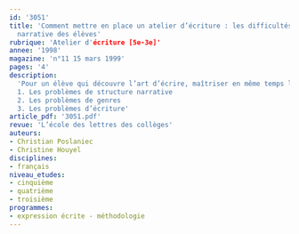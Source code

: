 ```yaml
---
id: '3051'
title: 'Comment mettre en place un atelier d’écriture : les difficultés d’écriture
  narrative des élèves'
rubrique: 'Atelier d'écriture [5e-3e]'
annee: '1998'
magazine: 'n°11 15 mars 1999'
pages: '4'
description: 
  'Pour un élève qui découvre l’art d’écrire, maîtriser en même temps le récit, les personnages et l’écriture est une gageure. C’est pourquoi les séquences de réécriture, dans un atelier, peuvent être chacune centrées sur un aspect particulier du texte. En partant des maladresses les plus fréquentes dans les textes de jeunes, cette étude se propose de sérier les difficultés d’écriture et d’y apporter quelques solutions.
  1. Les problèmes de structure narrative
  2. Les problèmes de genres
  3. Les problèmes d’écriture'
article_pdf: '3051.pdf'
revue: 'L’école des lettres des collèges'
auteurs:
- Christian Poslaniec
- Christine Houyel
disciplines:
- français
niveau_etudes:
- cinquième
- quatrième
- troisième
programmes:
- expression écrite - méthodologie
---
```

